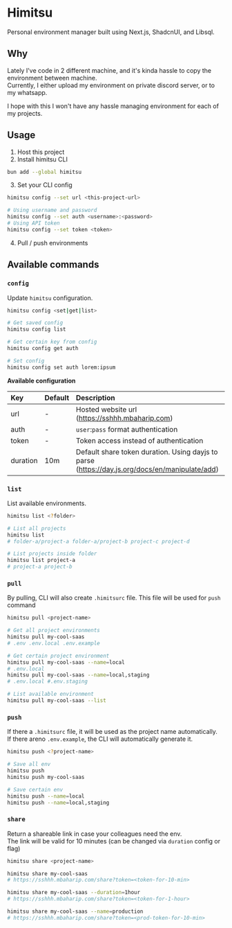 # Himitsu

Personal environment manager built using Next.js, ShadcnUI, and Libsql.

## Why

Lately I've code in 2 different machine, and it's kinda hassle to copy the environment between machine.<br/>
Currently, I either upload my environment on private discord server, or to my whatsapp.

I hope with this I won't have any hassle managing environment for each of my projects.

## Usage

1. Host this project
2. Install himitsu CLI

```bash
bun add --global himitsu
```

3. Set your CLI config

```bash
himitsu config --set url <this-project-url>

# Using username and password
himitsu config --set auth <username>:<password>
# Using API token
himitsu config --set token <token>
```

4. Pull / push environments

## Available commands

### `config`

Update `himitsu` configuration.

```bash
himitsu config <set|get|list>

# Get saved config
himitsu config list

# Get certain key from config
himitsu config get auth

# Set config
himitsu config set auth lorem:ipsum
```

**Available configuration**

| **Key**  | **Default** | **Description**                                                                                |
| :------- | :---------- | :--------------------------------------------------------------------------------------------- |
| url      | -           | Hosted website url (https://sshhh.mbaharip.com)                                                |
| auth     | -           | `user`:`pass` format authentication                                                            |
| token    | -           | Token access instead of authentication                                                         |
| duration | 10m         | Default share token duration. Using dayjs to parse (https://day.js.org/docs/en/manipulate/add) |

### `list`

List available environments.

```bash
himitsu list <?folder>

# List all projects
himitsu list
# folder-a/project-a folder-a/project-b project-c project-d

# List projects inside folder
himitsu list project-a
# project-a project-b
```

### `pull`

By pulling, CLI will also create `.himitsurc` file.
This file will be used for `push` command

```bash
himitsu pull <project-name>

# Get all project environments
himitsu pull my-cool-saas
# .env .env.local .env.example

# Get certain project environment
himitsu pull my-cool-saas --name=local
# .env.local
himitsu pull my-cool-saas --name=local,staging
# .env.local #.env.staging

# List available environment
himitsu pull my-cool-saas --list
```

### `push`

If there a `.himitsurc` file, it will be used as the project name automatically.<br/>
If there areno `.env.example`, the CLI will automatically generate it.

```bash
himitsu push <?project-name>

# Save all env
himitsu push
himitsu push my-cool-saas

# Save certain env
himitsu push --name=local
himitsu push --name=local,staging
```

### `share`

Return a shareable link in case your colleagues need the env.<br/>
The link will be valid for 10 minutes (can be changed via `duration` config or flag)

```bash
himitsu share <project-name>

himitsu share my-cool-saas
# https://sshhh.mbaharip.com/share?token=<token-for-10-min>

himitsu share my-cool-saas --duration=1hour
# https://sshhh.mbaharip.com/share?token=<token-for-1-hour>

himitsu share my-cool-saas --name=production
# https://sshhh.mbaharip.com/share?token=<prod-token-for-10-min>
```
